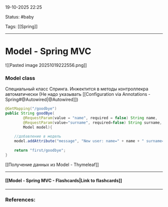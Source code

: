 
19-10-2025 22:25

Status: #baby 

Tags: [[Spring]]

---
# Model - Spring MVC



![[Pasted image 20251019222556.png]]

### Model class

Специальный класс Спринга. Инжектится в методы контроллекра автоматически (Не надо указывать [[Configuration via Annotations - Spring#@Autowired|@Autowired]])


```java
@GetMapping("/goodbye")  
public String goodBye(  
        @RequestParam(value = "name", required = false) String name,  
        @RequestParam(value="surname", required=false) String surname,  
        Model model){  
	
	//добавление в модель
    model.addAttribute("message", "New user: name=" + name + " surname=" + surname);  
      
    return "first/goodbye";  
}
```

[[Получение данных из Model - Thymeleaf]]

----
#### [[Model - Spring MVC - Flashcards|Link to flashcards]]



---
### References:

